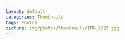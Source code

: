 ```yaml
---
layout: default
categories: Thumbnails
tags: Photos
picture: img/photos/thumbnails/IMG_7522.jpg
---
```

